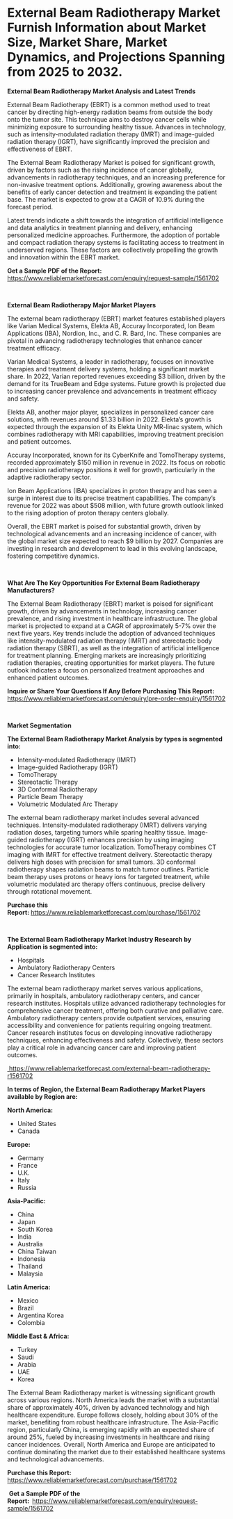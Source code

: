 <p><h1>External Beam Radiotherapy Market Furnish Information about Market Size, Market Share, Market Dynamics, and Projections Spanning from 2025 to 2032.</h1></p><p><strong>External Beam Radiotherapy Market Analysis and Latest Trends</strong></p>
<p><p>External Beam Radiotherapy (EBRT) is a common method used to treat cancer by directing high-energy radiation beams from outside the body onto the tumor site. This technique aims to destroy cancer cells while minimizing exposure to surrounding healthy tissue. Advances in technology, such as intensity-modulated radiation therapy (IMRT) and image-guided radiation therapy (IGRT), have significantly improved the precision and effectiveness of EBRT.</p><p>The External Beam Radiotherapy Market is poised for significant growth, driven by factors such as the rising incidence of cancer globally, advancements in radiotherapy techniques, and an increasing preference for non-invasive treatment options. Additionally, growing awareness about the benefits of early cancer detection and treatment is expanding the patient base. The market is expected to grow at a CAGR of 10.9% during the forecast period. </p><p>Latest trends indicate a shift towards the integration of artificial intelligence and data analytics in treatment planning and delivery, enhancing personalized medicine approaches. Furthermore, the adoption of portable and compact radiation therapy systems is facilitating access to treatment in underserved regions. These factors are collectively propelling the growth and innovation within the EBRT market.</p></p>
<p><strong>Get a Sample PDF of the Report:&nbsp;</strong> <a href="https://www.reliablemarketforecast.com/enquiry/request-sample/1561702?utm_campaign=2457&utm_medium=2&utm_source=Github&utm_content=ia&utm_term=12042025&utm_id=external-beam-radiotherapy">https://www.reliablemarketforecast.com/enquiry/request-sample/1561702</a></p>
<p>&nbsp;</p>
<p><strong>External Beam Radiotherapy Major Market Players</strong></p>
<p><p>The external beam radiotherapy (EBRT) market features established players like Varian Medical Systems, Elekta AB, Accuray Incorporated, Ion Beam Applications (IBA), Nordion, Inc., and C. R. Bard, Inc. These companies are pivotal in advancing radiotherapy technologies that enhance cancer treatment efficacy.</p><p>Varian Medical Systems, a leader in radiotherapy, focuses on innovative therapies and treatment delivery systems, holding a significant market share. In 2022, Varian reported revenues exceeding $3 billion, driven by the demand for its TrueBeam and Edge systems. Future growth is projected due to increasing cancer prevalence and advancements in treatment efficacy and safety.</p><p>Elekta AB, another major player, specializes in personalized cancer care solutions, with revenues around $1.33 billion in 2022. Elekta’s growth is expected through the expansion of its Elekta Unity MR-linac system, which combines radiotherapy with MRI capabilities, improving treatment precision and patient outcomes.</p><p>Accuray Incorporated, known for its CyberKnife and TomoTherapy systems, recorded approximately $150 million in revenue in 2022. Its focus on robotic and precision radiotherapy positions it well for growth, particularly in the adaptive radiotherapy sector.</p><p>Ion Beam Applications (IBA) specializes in proton therapy and has seen a surge in interest due to its precise treatment capabilities. The company’s revenue for 2022 was about $508 million, with future growth outlook linked to the rising adoption of proton therapy centers globally.</p><p>Overall, the EBRT market is poised for substantial growth, driven by technological advancements and an increasing incidence of cancer, with the global market size expected to reach $9 billion by 2027. Companies are investing in research and development to lead in this evolving landscape, fostering competitive dynamics.</p></p>
<p>&nbsp;</p>
<p><strong>What Are The Key Opportunities For External Beam Radiotherapy Manufacturers?</strong></p>
<p><p>The External Beam Radiotherapy (EBRT) market is poised for significant growth, driven by advancements in technology, increasing cancer prevalence, and rising investment in healthcare infrastructure. The global market is projected to expand at a CAGR of approximately 5-7% over the next five years. Key trends include the adoption of advanced techniques like intensity-modulated radiation therapy (IMRT) and stereotactic body radiation therapy (SBRT), as well as the integration of artificial intelligence for treatment planning. Emerging markets are increasingly prioritizing radiation therapies, creating opportunities for market players. The future outlook indicates a focus on personalized treatment approaches and enhanced patient outcomes.</p></p>
<p><strong>Inquire or Share Your Questions If Any Before Purchasing This Report:</strong> <a href="https://www.reliablemarketforecast.com/enquiry/pre-order-enquiry/1561702?utm_campaign=2457&utm_medium=2&utm_source=Github&utm_content=ia&utm_term=12042025&utm_id=external-beam-radiotherapy">https://www.reliablemarketforecast.com/enquiry/pre-order-enquiry/1561702</a></p>
<p>&nbsp;</p>
<p><strong>Market Segmentation</strong></p>
<p><strong>The External Beam Radiotherapy Market Analysis by types is segmented into:</strong></p>
<p><ul><li>Intensity-modulated Radiotherapy (IMRT)</li><li>Image-guided Radiotherapy (IGRT)</li><li>TomoTherapy</li><li>Stereotactic Therapy</li><li>3D Conformal Radiotherapy</li><li>Particle Beam Therapy</li><li>Volumetric Modulated Arc Therapy</li></ul></p>
<p><p>The external beam radiotherapy market includes several advanced techniques. Intensity-modulated radiotherapy (IMRT) delivers varying radiation doses, targeting tumors while sparing healthy tissue. Image-guided radiotherapy (IGRT) enhances precision by using imaging technologies for accurate tumor localization. TomoTherapy combines CT imaging with IMRT for effective treatment delivery. Stereotactic therapy delivers high doses with precision for small tumors. 3D conformal radiotherapy shapes radiation beams to match tumor outlines. Particle beam therapy uses protons or heavy ions for targeted treatment, while volumetric modulated arc therapy offers continuous, precise delivery through rotational movement.</p></p>
<p><strong>Purchase this Report:&nbsp;</strong><a href="https://www.reliablemarketforecast.com/purchase/1561702?utm_campaign=2457&utm_medium=2&utm_source=Github&utm_content=ia&utm_term=12042025&utm_id=external-beam-radiotherapy">https://www.reliablemarketforecast.com/purchase/1561702</a></p>
<p>&nbsp;</p>
<p><strong>The External Beam Radiotherapy Market Industry Research by Application is segmented into:</strong></p>
<p><ul><li>Hospitals</li><li>Ambulatory Radiotherapy Centers</li><li>Cancer Research Institutes</li></ul></p>
<p><p>The external beam radiotherapy market serves various applications, primarily in hospitals, ambulatory radiotherapy centers, and cancer research institutes. Hospitals utilize advanced radiotherapy technologies for comprehensive cancer treatment, offering both curative and palliative care. Ambulatory radiotherapy centers provide outpatient services, ensuring accessibility and convenience for patients requiring ongoing treatment. Cancer research institutes focus on developing innovative radiotherapy techniques, enhancing effectiveness and safety. Collectively, these sectors play a critical role in advancing cancer care and improving patient outcomes.</p></p>
<p><a href="https://www.reliablemarketforecast.com/external-beam-radiotherapy-r1561702?utm_campaign=2457&utm_medium=2&utm_source=Github&utm_content=ia&utm_term=12042025&utm_id=external-beam-radiotherapy">&nbsp;https://www.reliablemarketforecast.com/external-beam-radiotherapy-r1561702</a></p>
<p><strong>In terms of Region, the External Beam Radiotherapy Market Players available by Region are:</strong></p>
<p>
    <p> <strong> North America: </strong>
        <ul>
            <li>United States</li>
            <li>Canada</li>
        </ul>
        </p> 
    <p> <strong> Europe: </strong>
        <ul>
            <li>Germany</li>
            <li>France</li>
            <li>U.K.</li>
            <li>Italy</li>
            <li>Russia</li>
        </ul>
        </p> 
    <p> <strong> Asia-Pacific: </strong>
        <ul>
            <li>China</li>
            <li>Japan</li>
            <li>South Korea</li>
            <li>India</li>
            <li>Australia</li>
            <li>China Taiwan</li>
            <li>Indonesia</li>
            <li>Thailand</li>
            <li>Malaysia</li>
        </ul>
        </p> 
    <p> <strong> Latin America: </strong>
        <ul>
            <li>Mexico</li>
            <li>Brazil</li>
            <li>Argentina Korea</li>
            <li>Colombia</li>
        </ul>
        </p> 
    <p> <strong> Middle East & Africa: </strong>
        <ul>
            <li>Turkey</li>
            <li>Saudi</li>
            <li>Arabia</li>
            <li>UAE</li>
            <li>Korea</li>
        </ul>
    </p>
    </p>
<p><p>The External Beam Radiotherapy market is witnessing significant growth across various regions. North America leads the market with a substantial share of approximately 40%, driven by advanced technology and high healthcare expenditure. Europe follows closely, holding about 30% of the market, benefiting from robust healthcare infrastructure. The Asia-Pacific region, particularly China, is emerging rapidly with an expected share of around 25%, fueled by increasing investments in healthcare and rising cancer incidences. Overall, North America and Europe are anticipated to continue dominating the market due to their established healthcare systems and technological advancements.</p></p>
<p><strong>Purchase this Report: </strong><a href="https://www.reliablemarketforecast.com/purchase/1561702?utm_campaign=2457&utm_medium=2&utm_source=Github&utm_content=ia&utm_term=12042025&utm_id=external-beam-radiotherapy">https://www.reliablemarketforecast.com/purchase/1561702</a></p>
<p>&nbsp;<strong>Get a Sample PDF of the Report:&nbsp;&nbsp;</strong><a href="https://www.reliablemarketforecast.com/enquiry/request-sample/1561702?utm_campaign=2457&utm_medium=2&utm_source=Github&utm_content=ia&utm_term=12042025&utm_id=external-beam-radiotherapy">https://www.reliablemarketforecast.com/enquiry/request-sample/1561702</a></p>
<p><strong></strong></p>
<p><p></p><p></p><p></p></p>